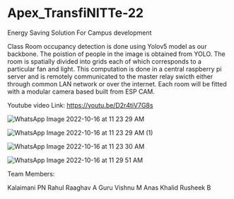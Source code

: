 # Apex_TransfiNITTe-22
Energy Saving Solution For Campus development

Class Room occupancy detection is done using Yolov5 model as our backbone.
The poistion of people in the image is obtained from YOLO. The room is spatially divided into grids each of which corresponds to a particular fan and light.
This computation is done in a central raspberry pi server and is remotely communicated to the master relay swicth either through common LAN network or over the internet.
Each room will be fitted with a modular camera based built from ESP CAM. 





Youtube video Link: https://youtu.be/D2r4tiV7G8s

![WhatsApp Image 2022-10-16 at 11 23 29 AM](https://user-images.githubusercontent.com/89019323/196020877-4bf9feed-5206-4a3f-b2d7-0c4d777f0df6.jpeg)

![WhatsApp Image 2022-10-16 at 11 23 29 AM (1)](https://user-images.githubusercontent.com/89019323/196020890-3b306537-fd62-473b-85bd-5156d74baf51.jpeg)

![WhatsApp Image 2022-10-16 at 11 23 30 AM](https://user-images.githubusercontent.com/89019323/196020901-4881d1f4-9b93-4965-94fc-b62b71216505.jpeg)

![WhatsApp Image 2022-10-16 at 11 29 51 AM](https://user-images.githubusercontent.com/89019323/196020907-d8e5fc86-148e-4602-93ea-becb088b9952.jpeg)


Team Members:

Kalaimani PN
Rahul Raaghav A
Guru Vishnu M
Anas Khalid
Rusheek B
